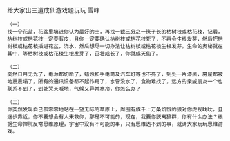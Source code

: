 给大家出三道成仙游戏题玩玩
雪峰

    （一）
    找一个花盆，花盆里填进你认为最好的土，再找一截三分之一筷子长的枯树枝或枯花枝，记着，枯树枝或枯花枝一定要有皮，且你一定要确认枯树枝或枯花枝死了，不再会生根发芽，然后把枯树枝或枯花枝插进花盆，浇水，然后想尽一切办法让枯树枝或枯花枝生根发芽。生命的奥秘就在其中，等枯树枝或枯花枝生根发芽了，茁壮成长了，你就成天仙了。

    （二）
    突然日月无光了，电源都切断了，蜡烛和手电筒及汽车灯等也不亮了，到处一片漆黑，房屋都被地震震塌了，所有的通讯设备都不起作用了，水管没水了，食物难找了，远方的亲戚朋友一个也联系不到了，到处哭天喊地，气候又异常寒冷，你怎么办？

    （三）
    你突然发现自己孤零零地站在一望无际的草原上，周围有成千上万条饥饿的狼对你虎视眈眈，且逐步靠近，你不要想会有人来救你，那是不可能的，现在，我要你脱离狼群，你有什么办法？根据生命禅院反常思维原理，宇宙中没有不可能的事，只有思维达不到的事，就请大家玩玩思维游戏。



